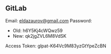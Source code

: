 ## GitLab

Email: eldazaurov@gmail.com
Password:

- Old: h6Y5Kj4cWQwz59
- New: qk2jgZVL6M8VdSK

Access Token: glpat-K64Vc9M83yzGtYpeZcBN
